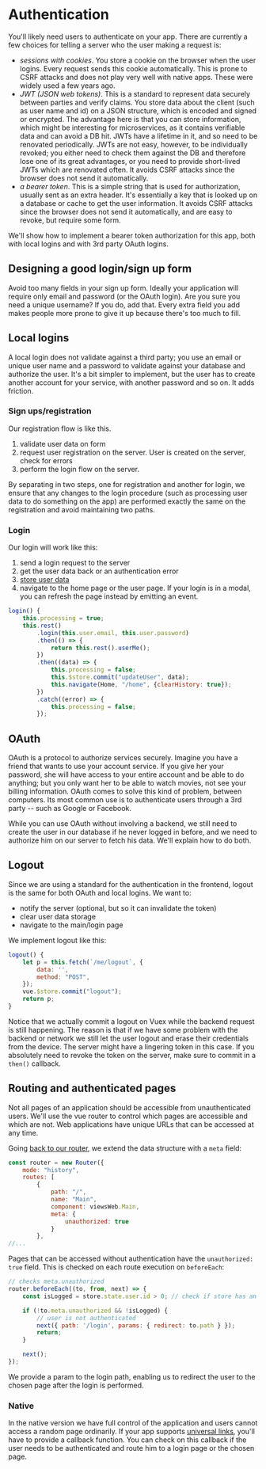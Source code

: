 # Authentication

You'll likely need users to authenticate on your app. There are currently a few choices for telling a server who the user making a request is:

* *sessions with cookies*. You store a cookie on the browser when the user logins. Every request sends this cookie automatically. This is prone to CSRF attacks and does not play very well with native apps. These were widely used a few years ago.
* *JWT (JSON web tokens)*. This is a standard to represent data securely between parties and verify claims. You store data about the client (such as user name and id) on a JSON structure, which is encoded and signed or encrypted. The advantage here is that you can store information, which might be interesting for microservices, as it contains verifiable data and can avoid a DB hit. JWTs have a lifetime in it, and so need to be renovated periodically. JWTs are not easy, however, to be individually revoked; you either need to check them against the DB and therefore lose one of its great advantages, or you need to provide short-lived JWTs which are renovated often. It avoids CSRF attacks since the browser does not send it automatically.
* *a bearer token*. This is a simple string that is used for authorization, usually sent as an extra header. It's essentially a key that is looked up on a database or cache to get the user information. It avoids CSRF attacks since the browser does not send it automatically, and are easy to revoke, but require some form.

We'll show how to implement a bearer token authorization for this app, both with local logins and with 3rd party OAuth logins.

## Designing a good login/sign up form

Avoid too many fields in your sign up form. Ideally your application will require only email and password (or the OAuth login). Are you sure you need a unique username? If you do, add that. Every extra field you add makes people more prone to give it up because there's too much to fill.


## Local logins

A local login does not validate against a third party; you use an email or unique user name and a password to validate against your database and authorize the user. It's a bit simpler to implement, but the user has to create another account for your service, with another password and so on. It adds friction.

### Sign ups/registration

Our registration flow is like this.

1. validate user data on form
1. request user registration on the server. User is created on the server, check for errors
1. perform the login flow on the server.

By separating in two steps, one for registration and another for login, we ensure that any changes to the login procedure (such as processing user data to do something on the app) are performed exactly the same on the registration and avoid maintaining two paths.

### Login

Our login will work like this:

1. send a login request to the server
1. get the user data back or an authentication error
1. [store user data](./stateandstorage.md)
1. navigate to the home page or the user page. If your login is in a modal, you can refresh the page instead by emitting an event.

```js
login() {
    this.processing = true;
    this.rest()
        .login(this.user.email, this.user.password)
        .then(() => {
            return this.rest().userMe();
        })
        .then((data) => {
            this.processing = false;
            this.$store.commit("updateUser", data);
            this.navigate(Home, "/home", {clearHistory: true});
        })
        .catch((error) => {
            this.processing = false;
        });

```


## OAuth

OAuth is a protocol to authorize services securely. Imagine you have a friend that wants to use your account service. If you give her your password, she will have access to your entire account and be able to do anything; but you only want her to be able to watch movies, not see your billing information. OAuth comes to solve this kind of problem, between computers. Its most common use is to authenticate users through a 3rd party -- such as Google or Facebook. 

While you can use OAuth without involving a backend, we still need to create the user in our database if he never logged in before, and we need to authorize him on our server to fetch his data. We'll explain how to do both.

## Logout

Since we are using a standard for the authentication in the frontend, logout is the same for both OAuth and local logins. We want to:

* notify the server (optional, but so it can invalidate the token)
* clear user data storage
* navigate to the main/login page

We implement logout like this:

```js
logout() {
    let p = this.fetch(`/me/logout`, {
        data: '',
        method: "POST",
    });
    vue.$store.commit("logout");
    return p;
}
```

Notice that we actually commit a logout on Vuex while the backend request is still happening. The reason is that if we have some problem with the backend or network we still let the user logout and erase their credentials from the device. The server might have a lingering token in this case. If you absolutely need to revoke the token on the server, make sure to commit in a `then()` callback.

## Routing and authenticated pages

Not all pages of an application should be accessible from unauthenticated users. We'll use the vue router to control which pages are accessible and which are not. Web applications have unique URLs that can be accessed at any time.

Going [back to our router](./routing.md), we extend the data structure with a `meta` field:

```js
const router = new Router({
    mode: "history",
    routes: [
        {
            path: "/",
            name: "Main",
            component: viewsWeb.Main,
            meta: {
                unauthorized: true
            }
        },
//...
```

Pages that can be accessed without authentication have the `unauthorized: true` field. This is checked on each route execution on `beforeEach`:

```js
// checks meta.unauthorized
router.beforeEach((to, from, next) => {
    const isLogged = store.state.user.id > 0; // check if store has an authenticated user

    if (!to.meta.unauthorized && !isLogged) {
        // user is not authenticated
        next({ path: '/login', params: { redirect: to.path } });
        return;
    }

    next();
});
```

We provide a param to the login path, enabling us to redirect the user to the chosen page after the login is performed.

### Native

In the native version we have full control of the application and users cannot access a random page ordinarily. If your app supports [universal links](https://market.nativescript.org/plugins/nativescript-plugin-universal-links), you'll have to provide a callback function. You can check on this callback if the user needs to be authenticated and route him to a login page or the chosen page.


